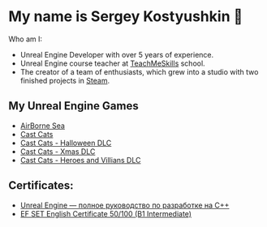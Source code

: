 # My name is Sergey Kostyushkin 👋

Who am I:
- Unreal Engine Developer with over 5 years of experience.
- Unreal Engine course teacher at [TeachMeSkills](https://teachmeskills.by/teachers) school.
- The creator of a team of enthusiasts, which grew into a studio with two finished projects in [Steam](https://store.steampowered.com/developer/werfest).


## My Unreal Engine Games
- [AirBorne Sea](https://store.steampowered.com/app/2351160?utm_source=github)
- [Cast Cats](https://store.steampowered.com/app/3118450?utm_source=github)
- [Cast Cats - Halloween DLC](https://store.steampowered.com/app/3162830?utm_source=github)
- [Cast Cats - Xmas DLC](https://store.steampowered.com/app/3342790?utm_source=github)
- [Cast Cats - Heroes and Villians DLC](https://store.steampowered.com/app/3457030?utm_source=github)


## Certificates:
- [Unreal Engine — полное руководство по разработке на С++](https://www.udemy.com/certificate/UC-ba87fadf-eb20-49be-8603-9f18ff5e0e66/)
- [EF SET English Certificate 50/100 (B1 Intermediate)](https://cert.efset.org/xrY4CW)


<!--
**WerFEST/WerFEST** is a ✨ _special_ ✨ repository because its `README.md` (this file) appears on your GitHub profile.

Here are some ideas to get you started:

- 🔭 I’m currently working on ...
- 🌱 I’m currently learning ...
- 👯 I’m looking to collaborate on ...
- 🤔 I’m looking for help with ...
- 💬 Ask me about ...
- 📫 How to reach me: ...
- 😄 Pronouns: ...
- ⚡ Fun fact: ...
-->
